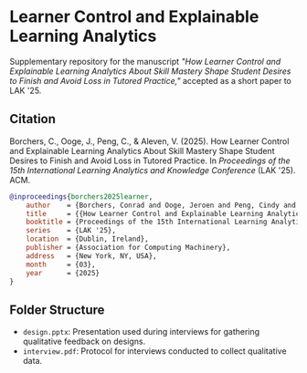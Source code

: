 # Learner Control and Explainable Learning Analytics

Supplementary repository for the manuscript *"How Learner Control and Explainable Learning Analytics About Skill Mastery Shape Student Desires to Finish and Avoid Loss in Tutored Practice,"* accepted as a short paper to LAK '25.

## Citation

Borchers, C., Ooge, J., Peng, C., & Aleven, V. (2025). How Learner Control and Explainable Learning Analytics About Skill Mastery Shape Student Desires to Finish and Avoid Loss in Tutored Practice. In *Proceedings of the 15th International Learning Analytics and Knowledge Conference* (LAK '25). ACM. 

```bibtex
@inproceedings{borchers2025learner,
    author    = {Borchers, Conrad and Ooge, Jeroen and Peng, Cindy and Aleven, Vincent},
    title     = {{How Learner Control and Explainable Learning Analytics About Skill Mastery Shape Student Desires to Finish and Avoid Loss in Tutored Practice}},
    booktitle = {Proceedings of the 15th International Learning Analytics and Knowledge Conference},
    series    = {LAK '25},
    location  = {Dublin, Ireland},
    publisher = {Association for Computing Machinery},
    address   = {New York, NY, USA},
    month     = {03},
    year      = {2025}
}
```

## Folder Structure

* `design.pptx`: Presentation used during interviews for gathering qualitative feedback on designs.
* `interview.pdf`: Protocol for interviews conducted to collect qualitative data.
